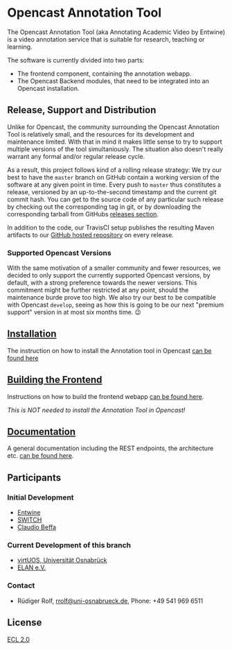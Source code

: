 # Opencast Annotation Tool

The Opencast Annotation Tool (aka Annotating Academic Video by Entwine)
is a video annotation service that is suitable for research, teaching or learning.

The software is currently divided into two parts:

* The frontend component, containing the annotation webapp.
* The Opencast Backend modules, that need to be integrated into an Opencast installation.

## Release, Support and Distribution

Unlike for Opencast, the community surrounding the Opencast Annotation Tool is relatively small,
and the resources for its development and maintenance limited.
With that in mind it makes little sense
to try to support multiple versions of the tool simultaniously.
The situation also doesn't really warrant any formal and/or regular release cycle.

As a result, this project follows kind of a rolling release strategy:
We try our best to have the `master` branch on GitHub
contain a working version of the software
at any given point in time.
Every push to `master` thus constitutes a release,
versioned by an up-to-the-second timestamp
and the current git commit hash.
You can get to the source code of any particular such release
by checking out the corresponding tag in git,
or by downloading the corresponding tarball
from GitHubs [releases section](https://github.com/opencast/annotation-tool/releases).

In addition to the code,
our TravisCI setup publishes the resulting Maven artifacts
to our [GitHub hosted repository](https://github.com/opencast/annotation-tool/raw/m2)
on every release.

### Supported Opencast Versions

With the same motivation of a smaller community and fewer resources,
we decided to only support the currently supported Opencast versions, by default,
with a strong preference towards the newer versions.
This commitment might be further restricted at any point,
should the maintenance burde prove too high.
We also try our best to be compatible with Opencast `develop`,
seeing as how this is going to be our next "premium support" version
in at most six months time. 😉

## [Installation](documentation/opencast-installation.md)
The instruction on how to install the Annotation tool in Opencast [can be found here](documentation/opencast-installation.md)

## [Building the Frontend](documentation/build-frontend.md)
Instructions on how to build the frontend webapp [can be found here](documentation/build-frontend.md).

_This is NOT needed to install the Annotation Tool in Opencast!_

## [Documentation](documentation/Home.md)
A general documentation including the REST endpoints, the architecture etc. [can be found here](documentation/Home.md).

## Participants

### Initial Development
* [Entwine](www.entwinemedia.com)
* [SWITCH](switch.ch)
* [Claudio Beffa](beffa.ch)

### Current Development of this branch
* [virtUOS, Universität Osnabrück](http://www.virtuos.uni-osnabrueck.de)
* [ELAN e.V.](http://elan-ev.de)

### Contact
* Rüdiger Rolf, [rrolf@uni-osnabrueck.de](mailto://rrolf@uni-osnabrueck.de), Phone: +49 541 969 6511

## License
[ECL 2.0](http://www.osedu.org/licenses/ECL-2.0)
